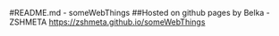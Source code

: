 #README.md - someWebThings 
 ##Hosted  on github pages 
 by Belka - ZSHMETA 
 https://zshmeta.github.io/someWebThings
